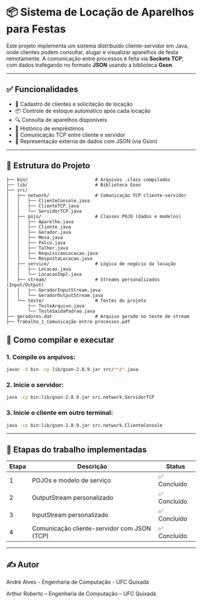 # 📦 Sistema de Locação de Aparelhos para Festas

Este projeto implementa um sistema distribuído cliente-servidor em Java, onde clientes podem consultar, alugar e visualizar aparelhos de festa remotamente. A comunicação entre processos é feita via **Sockets TCP**, com dados trafegando no formato **JSON** usando a biblioteca **Gson**.

---

## ✅ Funcionalidades

- 👤 Cadastro de clientes e solicitação de locação
- 📦 Controle de estoque automático após cada locação
- 🔍 Consulta de aparelhos disponíveis
- 📝 Histórico de empréstimos
- 📡 Comunicação TCP entre cliente e servidor
- 🧠 Representação externa de dados com JSON (via Gson)

---

## 🧠 Estrutura do Projeto

```LOCA-O_DE_APARELHOS/
├── bin/                         # Arquivos .class compilados
├── lib/                         # Biblioteca Gson
├── src/
│   ├── network/                 # Comunicação TCP cliente-servidor
│   │   ├── ClienteConsole.java
│   │   ├── ClienteTCP.java
│   │   └── ServidorTCP.java
│   ├── pojo/                    # Classes POJO (dados e modelos)
│   │   ├── Aparelho.java
│   │   ├── Cliente.java
│   │   ├── Gerador.java
│   │   ├── Mesa.java
│   │   ├── Palco.java
│   │   ├── Talher.java
│   │   ├── RequisicaoLocacao.java
│   │   └── RespostaLocacao.java
│   ├── service/                 # Lógica de negócio da locação
│   │   ├── Locacao.java
│   │   └── LocacaoImpl.java
│   ├── stream/                  # Streams personalizados (Input/Output)
│   │   ├── GeradorInputStream.java
│   │   └── GeradorOutputStream.java
│   └── teste/                   # Testes do projeto
│       ├── TesteArquivo.java
│       └── TesteSaidaPadrao.java
├── geradores.dat                # Arquivo gerado no teste de stream
├── Trabalho_1_Comunicação entre processos.pdf

```






## 🔧 Como compilar e executar

### 1. Compile os arquivos:

```bash
javac -d bin -cp lib/gson-2.8.9.jar src/**/*.java
```

### 2. Inicie o servidor:

```bash
java -cp bin:lib/gson-2.8.9.jar src.network.ServidorTCP
```

### 3. Inicie o cliente em outro terminal:

```bash
java -cp bin:lib/gson-2.8.9.jar src.network.ClienteConsole
```

---

## 📘 Etapas do trabalho implementadas

| Etapa | Descrição | Status |
|-------|-----------|--------|
| 1     | POJOs e modelo de serviço | ✅ Concluído |
| 2     | OutputStream personalizado | ✅ Concluído |
| 3     | InputStream personalizado | ✅ Concluído |
| 4     | Comunicação cliente-servidor com JSON (TCP) | ✅ Concluído |

---

## ✍️ Autor

André Alves -  Engenharia de Computação -  UFC Quixadá

Arthur Roberto – Engenharia de Computação – UFC Quixadá
